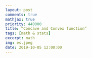 ```yaml
---
layout: post
comments: true
mathjax: true
priority: 440000
title: “Concave and Convex function”
tags: [math & stats]
excerpt: math
img: es.jpeg
date: 2019-10-05 12:00:00
---
```


